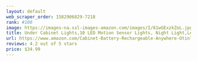 ```yaml
---
layout: default 
﻿web_scraper_order: 1582906829-7218
rank: #100
image: https://images-na.ssl-images-amazon.com/images/I/61wGExzkZoL.jpg
title: Under Cabinet Lights,10 LED Motion Sensor Lights, Night Light,Led Battery Lights,Motion Led Light…
url: https://www.amazon.com/Cabinet-Battery-Rechargeable-Anywhere-Otinlai/dp/B074TL2ZRJ/ref=zg_mw_hi_100?_encoding=UTF8&psc=1&refRID=DCHN01BKZ4RN4FT7PJ7H
reviews: 4.2 out of 5 stars
price: $34.99 
---
```

